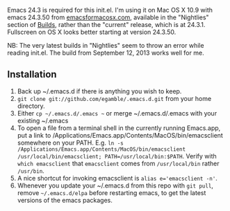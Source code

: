 Emacs 24.3 is required for this init.el. I'm using it on Mac OS X 10.9 with emacs 24.3.50 from [emacsformacosx.com](http://emacsformacosx.com/), available in the "Nightlies" section of [Builds](http://emacsformacosx.com/builds), rather than the "current" release, which is at 24.3.1.  Fullscreen on OS X looks better starting at version 24.3.50.

NB: The very latest builds in "Nightlies" seem to throw an error while reading init.el. The build from September 12, 2013 works well for me.

## Installation
1. Back up ~/.emacs.d if there is anything you wish to keep.
2. `git clone git://github.com/egamble/.emacs.d.git` from your home directory.
3. Either `cp ~/.emacs.d/.emacs ~` or merge ~/.emacs.d/.emacs with your existing ~/.emacs
4. To open a file from a terminal shell in the currently running Emacs.app, put a link to /Applications/Emacs.app/Contents/MacOS/bin/emacsclient somewhere on your PATH. E.g. `ln -s /Applications/Emacs.app/Contents/MacOS/bin/emacsclient /usr/local/bin/emacsclient; PATH=/usr/local/bin:$PATH`. Verify with `which emacsclient` that `emacsclient` comes from `/usr/local/bin` rather `/usr/bin`.
5. A nice shortcut for invoking emacsclient is `alias e='emacsclient -n'`.
6. Whenever you update your ~/.emacs.d from this repo with `git pull`, remove `~/.emacs.d/elpa` before restarting emacs, to get the latest versions of the emacs packages.
